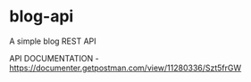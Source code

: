 # blog-api
A simple blog REST API

API DOCUMENTATION - https://documenter.getpostman.com/view/11280336/Szt5frGW
